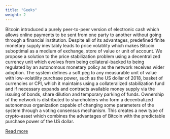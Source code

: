 ```yaml
---
title: "Geeks"
weight: 2
---
```

Bitcoin introduced a purely peer-to-peer version of electronic cash which allows online payments to be sent from one party to another without going through a financial institution. 
Despite all of its advantages, predefined finite monetary supply inevitably leads to price volatility which makes Bitcoin suboptimal as a medium of exchange, store of value or unit of account. 
We propose a solution to the price stabilization problem using a decentralized currency unit which evolves from being collateral-backed to being regulated by an autonomous monetary policy as the network receives wider adoption. 
The system defines a soft peg to any measurable unit of value with low-volatility purchase power, such as the US dollar of 2018, basket of currencies or CPI, which it maintains using a collateralized stabilization fund and if necessary expands and contracts available money supply via the issuing of bonds, share dilution and temporary parking of funds. 
Ownership of the network is distributed to shareholders who form a decentralized autonomous organization capable of changing some parameters of the system through a voting consensus mechanism. 
This creates a new type of crypto-asset which combines the advantages of Bitcoin with the predictable purchase power of the US dollar.

[Read more](https://stableunit.org/StableUnit-whitepaper.pdf) 

